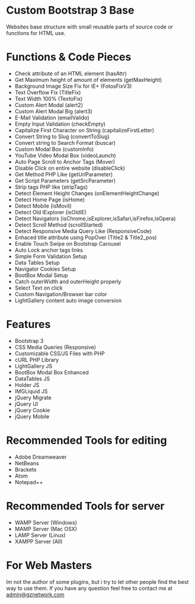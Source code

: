 # Custom Bootstrap 3 Base
Websites base structure with small reusable parts of source code or functions for HTML use.

# Functions & Code Pieces
* Check attribute of an HTML element (hasAttr)
* Get Maximum height of amount of elements (getMaxHeight)
* Background Image Size Fix for IE+ (FotosFixV3)
* Text Overflow Fix (TitleFix)
* Text Width 100% (TextoFix)
* Custom Alert Modal (alert2)
* Custom Alert Modal Big (alert3)
* E-Mail Validation (emailValido)
* Empty Input Validation (checkEmpty)
* Capitalize First Character on String (capitalizeFirstLetter)
* Convert String to Slug (convertToSlug)
* Convert string to Search Format (buscar)
* Custom Modal Box (customInfo)
* YouTube Video Modal Box (videoLaunch)
* Auto Page Scroll to Anchor Tags (Mover)
* Disable Click on entire website (disableClick)
* Get Method PHP Like (getUrlParameter)
* Get Script Parameters (getSrcParameter)
* Strip tags PHP like (stripTags)
* Detect Element Height Changes (onElementHeightChange)
* Detect Home Page (isHome)
* Detect Mobile (isMovil)
* Detect Old IExplorer (isOldIE)
* Detect Navigators (isChrome,isExplorer,isSafari,isFirefox,isOpera)
* Detect Scroll Method (scrollStarted)
* Detect Responsive Media Query Like (ResponsiveCode)
* Enhaced title attribute using PopOver (Title2 & Title2_pos)
* Enable Touch Swipe on Bootstrap Carousel
* Auto Lock anchor tags links
* Simple Form Validation Setup
* Data Tables Setup
* Navigator Cookies Setup
* BootBox Modal Setup
* Catch outerWidth and outerHeight properly
* Select Text on click
* Custom Navigation/Browser bar color
* LightGallery content auto image conversion

# Features
* Bootstrap 3
* CSS Media Queries (Responsive)
* Customizable CSS/JS Files with PHP
* cURL PHP Library
* LightGallery JS
* BootBox Modal Box Enhanced
* DataTables JS
* Holder JS
* IMGLiquid JS
* jQuery Migrate
* jQuery UI
* jQuery Cookie
* jQuery Mobile

# Recommended Tools for editing
* Adobe Dreamweaver
* NetBeans
* Brackets
* Atom
* Notepad++

# Recommended Tools for server
* WAMP Server (Windows)
* MAMP Server (Mac OSX)
* LAMP Server (Linux)
* XAMPP Server (All)

# For Web Masters
Im not the author of some plugins, but i try to let other people find the best way to use them. If you have any question feel free to contact me at admin@gznetwork.com